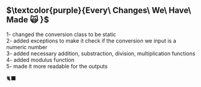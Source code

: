 ## $\textcolor{purple}{Every\ Changes\ We\ Have\ Made 🙀 }$
1- changed the conversion class to be static <br>
2- added exceptions to make it check if the conversion we input is a numeric number  <br>
3- added necessary addition, substraction, division, multiplication functions <br>
4- added modulus function <br>
5- made it more readable for the outputs <br>

🐈‍⬛
